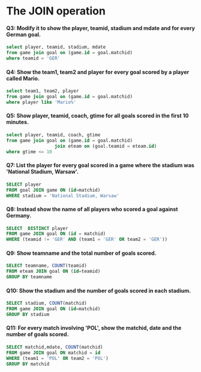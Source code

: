 # The JOIN operation


#### Q3: Modify it to show the player, teamid, stadium and mdate and for every German goal.
```SQL
select player, teamid, stadium, mdate
from game join goal on (game.id = goal.matchid)
where teamid = 'GER'
```

#### Q4: Show the team1, team2 and player for every goal scored by a player called Mario.
```SQL
select team1, team2, player
from game join goal on (game.id = goal.matchid)
where player like 'Mario%'
```

#### Q5: Show player, teamid, coach, gtime for all goals scored in the first 10 minutes.
```SQL
select player, teamid, coach, gtime
from game join goal on (game.id = goal.matchid)
                  join eteam on (goal.teamid = eteam.id)
where gtime <= 10
```


#### Q7: List the player for every goal scored in a game where the stadium was 'National Stadium, Warsaw'.
```SQL
SELECT player
FROM goal JOIN game ON (id=matchid)
WHERE stadium = 'National Stadium, Warsaw'
```


#### Q8: Instead show the name of all players who scored a goal against Germany.
```SQL
SELECT  DISTINCT player
FROM game JOIN goal ON (id = matchid)
WHERE (teamid != 'GER' AND (team1 = 'GER' OR team2 = 'GER'))
```

#### Q9: Show teamname and the total number of goals scored.
```SQL
SELECT teamname, COUNT(teamid)
FROM eteam JOIN goal ON (id=teamid)
GROUP BY teamname
```

#### Q10: Show the stadium and the number of goals scored in each stadium.
```SQL
SELECT stadium, COUNT(matchid)
FROM game JOIN goal ON (id=matchid)
GROUP BY stadium
```

#### Q11: For every match involving 'POL', show the matchid, date and the number of goals scored.
```SQL
SELECT matchid,mdate, COUNT(matchid)
FROM game JOIN goal ON matchid = id 
WHERE (team1 = 'POL' OR team2 = 'POL')
GROUP BY matchid
```
